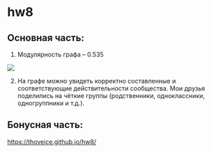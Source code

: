 # hw8

## Основная часть:
1. Модулярность графа – 0.535

![](https://pp.userapi.com/c847020/v847020317/3942f/3V8wV-4g7Qc.jpg)

2. На графе можно увидеть корректно составленные и соответствующие действительности сообщества. Мои друзья поделились на чёткие группы (родственники, одноклассники, одногруппники и т.д.). 

## Бонусная часть:
<https://thoveice.github.io/hw8/>

